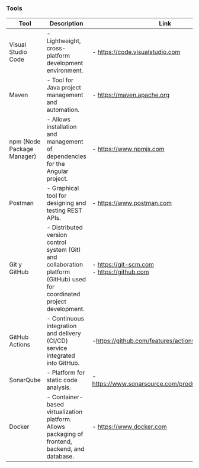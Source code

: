 ### Tools

| Tool | Description | Link |
|---------|-----------|----------|
| Visual Studio Code | - Lightweight, cross-platform development environment. | - https://code.visualstudio.com |
| Maven | - Tool for Java project management and automation. | - https://maven.apache.org |
| npm (Node Package Manager) | - Allows installation and management of dependencies for the Angular project. | - https://www.npmjs.com |
| Postman | - Graphical tool for designing and testing REST APIs. | - https://www.postman.com |
| Git y GitHub | - Distributed version control system (Git) and collaboration platform (GitHub) used for coordinated project development. | - https://git-scm.com <br> - https://github.com |
| GitHub Actions | - Continuous integration and delivery (CI/CD) service integrated into GitHub. | -https://github.com/features/actions |
| SonarQube | - Platform for static code analysis. | - https://www.sonarsource.com/products/sonarqube/ |
| Docker | - Container-based virtualization platform. Allows packaging of frontend, backend, and database. | - https://www.docker.com |